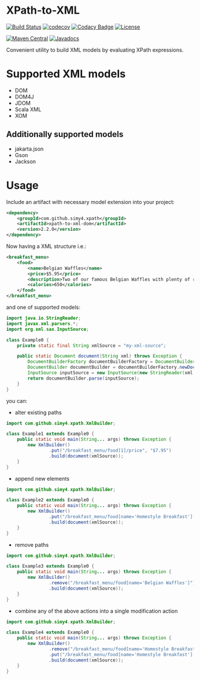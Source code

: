 # XPath-to-XML
[![Build Status](https://travis-ci.org/SimY4/xpath-to-xml.svg?branch=java6)](https://travis-ci.org/SimY4/xpath-to-xml)
[![codecov](https://codecov.io/gh/SimY4/xpath-to-xml/branch/master/graph/badge.svg)](https://codecov.io/gh/SimY4/xpath-to-xml)
[![Codacy Badge](https://api.codacy.com/project/badge/Grade/f5d4a594c4b94e9980d69d4dba9b9dba)](https://www.codacy.com/app/SimY4/xpath-to-xml?utm_source=github.com&amp;utm_medium=referral&amp;utm_content=SimY4/xpath-to-xml&amp;utm_campaign=Badge_Grade) 
[![License](https://img.shields.io/badge/License-Apache%202.0-blue.svg)](https://opensource.org/licenses/Apache-2.0)

[![Maven Central](https://img.shields.io/maven-central/v/com.github.simy4.xpath/xpath-to-xml-core.svg)](https://search.maven.org/search?q=g:com.github.simy4.xpath)
[![Javadocs](http://www.javadoc.io/badge/com.github.simy4.xpath/xpath-to-xml-core.svg)](http://www.javadoc.io/doc/com.github.simy4.xpath/xpath-to-xml-core)

Convenient utility to build XML models by evaluating XPath expressions.

# Supported XML models

 - DOM
 - DOM4J
 - JDOM
 - Scala XML
 - XOM
 
## Additionally supported models

 - jakarta.json
 - Gson
 - Jackson

# Usage

Include an artifact with necessary model extension into your project:

```xml
<dependency>
    <groupId>com.github.simy4.xpath</groupId>
    <artifactId>xpath-to-xml-dom</artifactId>
    <version>2.2.0</version>
</dependency>
```

Now having a XML structure i.e.:

```xml
<breakfast_menu>
    <food>
        <name>Belgian Waffles</name>
        <price>$5.95</price>
        <description>Two of our famous Belgian Waffles with plenty of real maple syrup</description>
        <calories>650</calories>
    </food>
</breakfast_menu>
```

and one of supported models:

```java
import java.io.StringReader;
import javax.xml.parsers.*;
import org.xml.sax.InputSource;

class Example0 { 
    private static final String xmlSource = "my-xml-source";

    public static Document document(String xml) throws Exception {
        DocumentBuilderFactory documentBuilderFactory = DocumentBuilderFactory.newInstance();
        DocumentBuilder documentBuilder = documentBuilderFactory.newDocumentBuilder();
        InputSource inputSource = new InputSource(new StringReader(xml));
        return documentBuilder.parse(inputSource);
    }
}
```

you can:

- alter existing paths

```java
import com.github.simy4.xpath.XmlBuilder;

class Example1 extends Example0 { 
    public static void main(String... args) throws Exception {
        new XmlBuilder()
                .put("/breakfast_menu/food[1]/price", "$7.95")
                .build(document(xmlSource));
    }
}
```

- append new elements

```java
import com.github.simy4.xpath.XmlBuilder;

class Example2 extends Example0 { 
    public static void main(String... args) throws Exception {
        new XmlBuilder()
                .put("/breakfast_menu/food[name='Homestyle Breakfast'][price='$6.95'][description='Two eggs, bacon or sausage, toast, and our ever-popular hash browns']/calories", "950")
                .build(document(xmlSource));
    }
}
```

- remove paths

```java
import com.github.simy4.xpath.XmlBuilder;

class Example3 extends Example0 { 
    public static void main(String... args) throws Exception {
        new XmlBuilder()
                .remove("/breakfast_menu/food[name='Belgian Waffles']")
                .build(document(xmlSource));
    }
}
```

- combine any of the above actions into a single modification action

```java
import com.github.simy4.xpath.XmlBuilder;

class Example4 extends Example0 { 
    public static void main(String... args) throws Exception {
        new XmlBuilder()
                .remove("/breakfast_menu/food[name='Homestyle Breakfast']")
                .put("/breakfast_menu/food[name='Homestyle Breakfast'][price='$6.95'][description='Two eggs, bacon or sausage, toast, and our ever-popular hash browns']/calories", "950")
                .build(document(xmlSource));
    }
}
```
